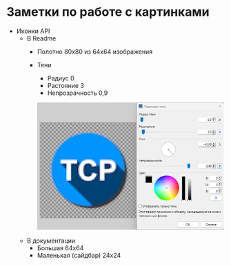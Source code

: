 # Заметки по работе с картинками

+ Иконки API
    + В Readme
        + Полотно 80x80 из 64x64 изображения
        + Тени
            + Радиус 0
            + Растояние 3
            + Непрозрачность 0,9

            ![alt text]({3B79813B-86A7-4C1D-BF60-9F66494BC8D6}.png)
    + В документации
        + Большая 64x64
        + Маленькая (сайдбар) 24x24
